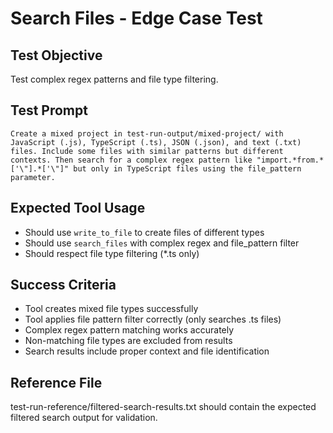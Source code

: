# Search Files - Edge Case Test

## Test Objective

Test complex regex patterns and file type filtering.

## Test Prompt

```
Create a mixed project in test-run-output/mixed-project/ with JavaScript (.js), TypeScript (.ts), JSON (.json), and text (.txt) files. Include some files with similar patterns but different contexts. Then search for a complex regex pattern like "import.*from.*['\"].*['\"]" but only in TypeScript files using the file_pattern parameter.
```

## Expected Tool Usage

- Should use `write_to_file` to create files of different types
- Should use `search_files` with complex regex and file_pattern filter
- Should respect file type filtering (\*.ts only)

## Success Criteria

- Tool creates mixed file types successfully
- Tool applies file pattern filter correctly (only searches .ts files)
- Complex regex pattern matching works accurately
- Non-matching file types are excluded from results
- Search results include proper context and file identification

## Reference File

test-run-reference/filtered-search-results.txt should contain the expected filtered search output for validation.
